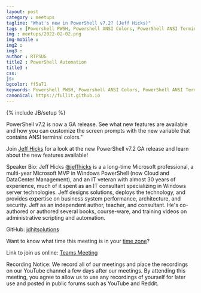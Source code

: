 ```yaml
---
layout: post
category : meetups
tagline: "What's new in PowerShell v7.2? (Jeff Hicks)"
tags : [Powershell PWSH, Powershell ANSI Colors, PowerShell ANSI Terminal]
img : meetups/2022-02-02.png
img-mobile : 
img2 : 
img3 : 
author : RTPSUG
title2 : PowerShell Automation
title3 : 
css: 
js: 
bgcolor: ff5a71
keywords: Powershell PWSH, Powershell ANSI Colors, PowerShell ANSI Terminal
canonical: https://fullit.github.io
---
```

{% include JB/setup %}

PowerShell v7.2 is now a GA release. See what new features are available and how you can customize the screen prompts with the new  variable that contains ANSI terminal colors."

<!--more-->

Join [Jeff Hicks](https://jdhitsolutions.com/) for a look at the new PowerShell v7.2 GA release and learn about the new features available!

Speaker Bio:
Jeff Hicks [@jeffhicks](https://twitter.com/JeffHicks) is a a long-time Microsoft professional, a multi-year Microsoft MVP in Windows PowerShell (now Cloud and DataCenter Management), and an IT veteran with almost 30 years of experience, much of it spent as an IT consultant specializing in Windows server technologies. Jeff designs solutions, deploys the technology, and provides expertise on business system performance, architecture, and security. Jeff as an independent author, teacher, and consultant. He's co-authored or authored several books, course-ware, and training videos on administrative scripting and automation.

GitHub: [jdhitsolutions](https://github.com/jdhitsolutions)

Want to know what time this meeting is in your [time zone](https://everytimezone.com/s/1f69294a)?

Link to join us online:
[Teams Meeting](https://teams.microsoft.com/l/meetup-join/19%3ameeting_MjhjMDlmYWItZjc0NS00ZTg0LWFlMDAtZGM5MzAzNDU2NTli%40thread.v2/0?context=%7b%22Tid%22%3a%22a70051d7-ca08-4339-bade-6d710a2ff616%22%2c%22Oid%22%3a%22aebb0a79-a180-4153-981d-276bb4f65981%22%7d)

Recording Notice:
We record all of our meetings and place the recordings on our YouTube channel a few days after our meetings. By attending this meeting, you agree to allow us to use any recordings of yourself for later use and posted in public forums such as YouTube and Reddit.


